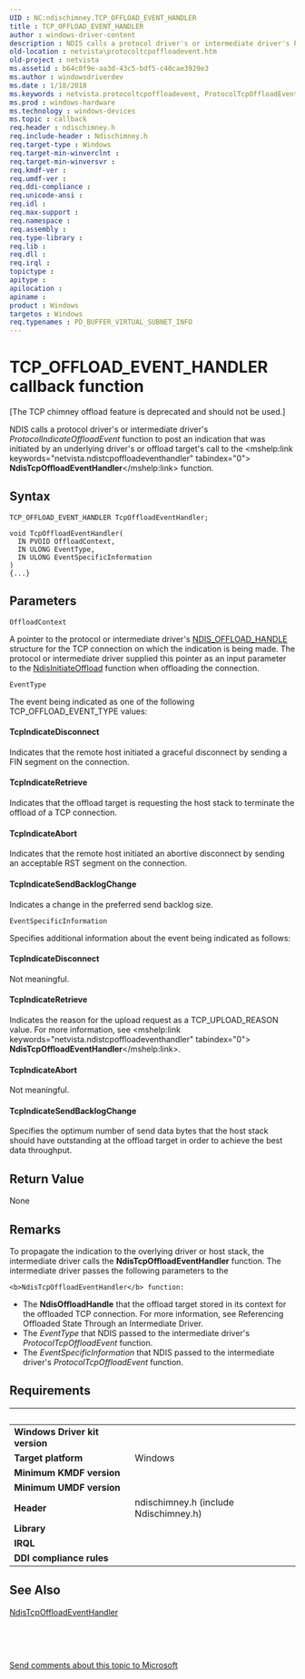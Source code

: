 ```yaml
---
UID : NC:ndischimney.TCP_OFFLOAD_EVENT_HANDLER
title : TCP_OFFLOAD_EVENT_HANDLER
author : windows-driver-content
description : NDIS calls a protocol driver's or intermediate driver's ProtocolIndicateOffloadEvent function to post an indication that was initiated by an underlying driver's or offload target's call to the NdisTcpOffloadEventHandler function.
old-location : netvista\protocoltcpoffloadevent.htm
old-project : netvista
ms.assetid : b64c0f9e-aa3d-43c5-bdf5-c40cae3929e3
ms.author : windowsdriverdev
ms.date : 1/18/2018
ms.keywords : netvista.protocoltcpoffloadevent, ProtocolTcpOffloadEvent callback function [Network Drivers Starting with Windows Vista], ProtocolTcpOffloadEvent, TCP_OFFLOAD_EVENT_HANDLER, TCP_OFFLOAD_EVENT_HANDLER, ndischimney/ProtocolTcpOffloadEvent, tcp_chim_protocol_func_8cc440e3-7686-42dc-8fff-baf397394951.xml
ms.prod : windows-hardware
ms.technology : windows-devices
ms.topic : callback
req.header : ndischimney.h
req.include-header : Ndischimney.h
req.target-type : Windows
req.target-min-winverclnt : 
req.target-min-winversvr : 
req.kmdf-ver : 
req.umdf-ver : 
req.ddi-compliance : 
req.unicode-ansi : 
req.idl : 
req.max-support : 
req.namespace : 
req.assembly : 
req.type-library : 
req.lib : 
req.dll : 
req.irql : 
topictype : 
apitype : 
apilocation : 
apiname : 
product : Windows
targetos : Windows
req.typenames : PD_BUFFER_VIRTUAL_SUBNET_INFO
---
```



# TCP_OFFLOAD_EVENT_HANDLER callback function
<p class="CCE_Message">[The TCP chimney offload feature is deprecated and should not be used.]

NDIS calls a protocol driver's or intermediate driver's 
  <i>ProtocolIndicateOffloadEvent</i> function to post an indication that was initiated by an underlying
  driver's or offload target's call to the 
  <mshelp:link keywords="netvista.ndistcpoffloadeventhandler" tabindex="0"><b>
  NdisTcpOffloadEventHandler</b></mshelp:link> function.

## Syntax

```
TCP_OFFLOAD_EVENT_HANDLER TcpOffloadEventHandler;

void TcpOffloadEventHandler(
  IN PVOID OffloadContext,
  IN ULONG EventType,
  IN ULONG EventSpecificInformation
)
{...}
```

## Parameters

`OffloadContext`

A pointer to the protocol or intermediate driver's 
     <a href="..\ndischimney\ns-ndischimney-_ndis_offload_handle.md">NDIS_OFFLOAD_HANDLE</a> structure for the
     TCP connection on which the indication is being made. The protocol or intermediate driver supplied this
     pointer as an input parameter to the 
     <a href="..\ndischimney\nf-ndischimney-ndisinitiateoffload.md">NdisInitiateOffload</a> function when
     offloading the connection.

`EventType`

The event being indicated as one of the following TCP_OFFLOAD_EVENT_TYPE values:
     




#### TcpIndicateDisconnect

Indicates that the remote host initiated a graceful disconnect by sending a FIN segment on the
       connection.


#### TcpIndicateRetrieve

Indicates that the offload target is requesting the host stack to terminate the offload of a TCP
       connection.


#### TcpIndicateAbort

Indicates that the remote host initiated an abortive disconnect by sending an acceptable RST
       segment on the connection.


#### TcpIndicateSendBacklogChange

Indicates a change in the preferred send backlog size.

`EventSpecificInformation`

Specifies additional information about the event being indicated as follows:
     




#### TcpIndicateDisconnect

Not meaningful.


#### TcpIndicateRetrieve

Indicates the reason for the upload request as a TCP_UPLOAD_REASON value. For more information,
       see 
       <mshelp:link keywords="netvista.ndistcpoffloadeventhandler" tabindex="0"><b>
       NdisTcpOffloadEventHandler</b></mshelp:link>.


#### TcpIndicateAbort

Not meaningful.


#### TcpIndicateSendBacklogChange

Specifies the optimum number of send data bytes that the host stack should have outstanding at
       the offload target in order to achieve the best data throughput.


## Return Value

None

## Remarks

To propagate the indication to the overlying driver or host stack, the intermediate driver calls the 
    <b>NdisTcpOffloadEventHandler</b> function. The intermediate driver passes the following parameters to the
    
    <b>NdisTcpOffloadEventHandler</b> function:
<ul>
<li>
The 
      <b>NdisOffloadHandle</b> that the offload target stored in its context for the offloaded TCP connection.
      For more information, see 
      <mshelp:link keywords="netvista.referencing_offloaded_state_through_an_intermediate_driver" tabindex="0">
      Referencing Offloaded State Through an Intermediate Driver</mshelp:link>.

</li>
<li>
The 
      <i>EventType</i> that NDIS passed to the intermediate driver's 
      <i>ProtocolTcpOffloadEvent</i> function.

</li>
<li>
The 
      <i>EventSpecificInformation</i> that NDIS passed to the intermediate driver's 
      <i>ProtocolTcpOffloadEvent</i> function.

</li>
</ul>

## Requirements
| &nbsp; | &nbsp; |
| ---- |:---- |
| **Windows Driver kit version** |  |
| **Target platform** | Windows |
| **Minimum KMDF version** |  |
| **Minimum UMDF version** |  |
| **Header** | ndischimney.h (include Ndischimney.h) |
| **Library** |  |
| **IRQL** |  |
| **DDI compliance rules** |  |

## See Also

<a href="..\ndischimney\nc-ndischimney-ndis_tcp_offload_event_indicate.md">NdisTcpOffloadEventHandler</a>

 

 

<a href="mailto:wsddocfb@microsoft.com?subject=Documentation%20feedback [netvista\netvista]:%20TCP_OFFLOAD_EVENT_HANDLER callback function%20 RELEASE:%20(1/18/2018)&amp;body=%0A%0APRIVACY STATEMENT%0A%0AWe use your feedback to improve the documentation. We don't use your email address for any other purpose, and we'll remove your email address from our system after the issue that you're reporting is fixed. While we're working to fix this issue, we might send you an email message to ask for more info. Later, we might also send you an email message to let you know that we've addressed your feedback.%0A%0AFor more info about Microsoft's privacy policy, see http://privacy.microsoft.com/en-us/default.aspx." title="Send comments about this topic to Microsoft">Send comments about this topic to Microsoft</a>